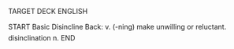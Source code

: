 TARGET DECK
ENGLISH

START
Basic
Disincline
Back: v. (-ning) make unwilling or reluctant.  disinclination n.
END
